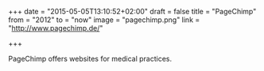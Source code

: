 +++
date = "2015-05-05T13:10:52+02:00"
draft = false
title = "PageChimp"
from = "2012"
to = "now"
image = "pagechimp.png"
link = "http://www.pagechimp.de/"

+++

PageChimp offers websites for medical practices.
